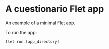 # A cuestionario Flet app

An example of a minimal Flet app.

To run the app:

```
flet run [app_directory]
```